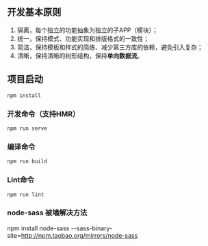 ## 开发基本原则
1. 隔离，每个独立的功能抽象为独立的子APP（模块）；
2. 统一，保持模式、功能实现和排版格式的一致性；
3. 简洁，保持模板和样式的简练、减少第三方库的依赖，避免引入复杂；
4. 清晰，保持清晰的树形结构，保持**单向数据流**。


## 项目启动
```
npm install
```

### 开发命令（支持HMR）
```
npm run serve
```

### 编译命令
```
npm run build
```

### Lint命令
```
npm run lint
```
### node-sass 被墙解决方法
npm install node-sass --sass-binary-site=http://npm.taobao.org/mirrors/node-sass